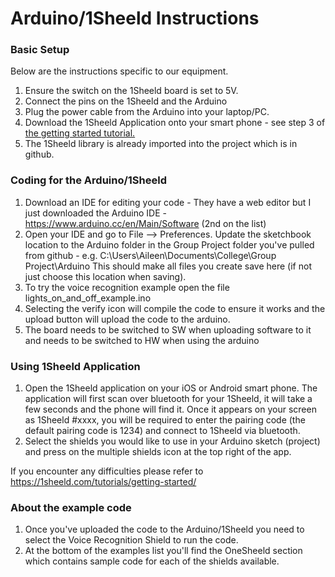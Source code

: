 # Arduino/1Sheeld Instructions
### Basic Setup
Below are the instructions specific to our equipment.
1. Ensure the switch on the 1Sheeld board is set to 5V.
1. Connect the pins on the 1Sheeld and the Arduino
1. Plug the power cable from the Arduino into your laptop/PC.
1. Download the 1Sheeld Application onto your smart phone - see step 3 of [the getting started tutorial.](https://1sheeld.com/tutorials/getting-started/)  
1. The 1Sheeld library is already imported into the project which is in github.
### Coding for the Arduino/1Sheeld
1. Download an IDE for editing your code - They have a web editor but I just downloaded the Arduino IDE - https://www.arduino.cc/en/Main/Software (2nd on the list)
1. Open your IDE and go to File --> Preferences. Update the sketchbook location to the Arduino folder in the Group Project folder you've pulled from github - e.g. C:\Users\Aileen\Documents\College\Group Project\Arduino  This should make all files you create save here (if not just choose this location when saving).
1. To try the voice recognition example open the file lights_on_and_off_example.ino 
1. Selecting the verify icon will compile the code to ensure it works and the upload button will upload the code to the arduino.
1. The board needs to be switched to SW when uploading software to it and needs to be switched to HW when using the arduino

### Using 1Sheeld Application
1. Open the 1Sheeld application on your iOS or Android smart phone. The application will first scan over bluetooth for your 1Sheeld, it will take a few seconds and the phone will find it. Once it appears on your screen as 1Sheeld #xxxx, you will be required to enter the pairing code (the default pairing code is 1234) and connect to 1Sheeld via bluetooth.
1. Select the shields you would like to use in your Arduino sketch (project) and press on the multiple shields icon at the top right of the app. 

If you encounter any difficulties please refer to https://1sheeld.com/tutorials/getting-started/

### About the example code
1. Once you've uploaded the code to the Arduino/1Sheeld you need to select the Voice Recognition Shield to run the code.
1. At the bottom of the examples list you'll find the OneSheeld section which contains sample code for each of the shields available.





